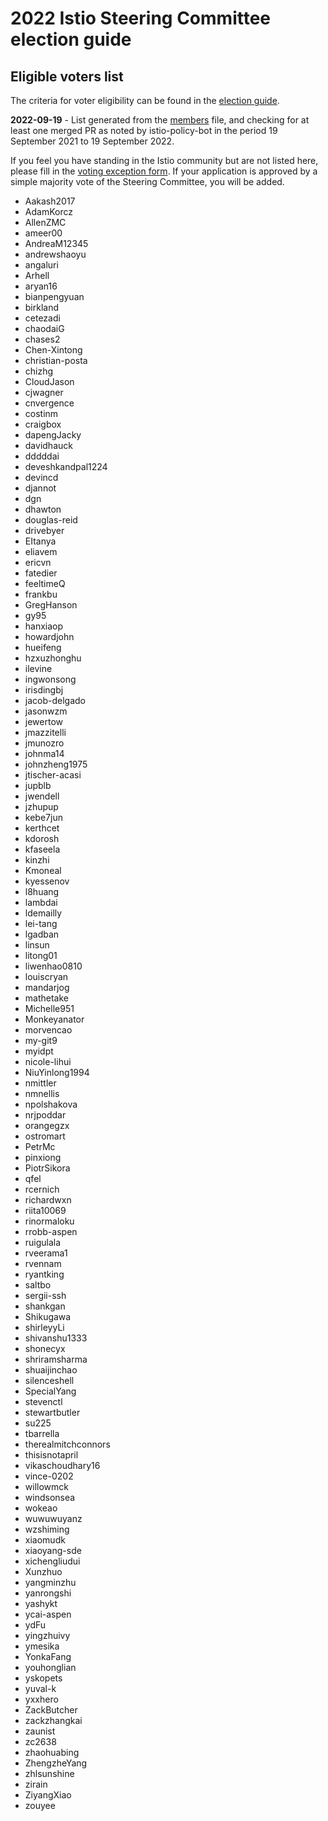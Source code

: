 # 2022 Istio Steering Committee election guide

## Eligible voters list

The criteria for voter eligibility can be found in the [election guide](README.md).

**2022-09-19** - List generated from the [members](/org/members.yaml) file, and checking for at least one merged PR as noted by istio-policy-bot in the period 19 September 2021 to 19 September 2022.

If you feel you have standing in the Istio community but are not listed here, please fill in the [voting exception form](https://forms.gle/ucNfjUN6ruzJ3mL26). If your application is approved by a simple majority vote of the Steering Committee, you will be added.

- Aakash2017
- AdamKorcz
- AllenZMC
- ameer00
- AndreaM12345
- andrewshaoyu
- angaluri
- Arhell
- aryan16
- bianpengyuan
- birkland
- cetezadi
- chaodaiG
- chases2
- Chen-Xintong
- christian-posta
- chizhg
- CloudJason
- cjwagner
- cnvergence
- costinm
- craigbox
- dapengJacky
- davidhauck
- dddddai
- deveshkandpal1224
- devincd
- djannot
- dgn
- dhawton
- douglas-reid
- drivebyer
- EItanya
- eliavem
- ericvn
- fatedier
- feeltimeQ
- frankbu
- GregHanson
- gy95
- hanxiaop
- howardjohn
- hueifeng
- hzxuzhonghu
- ilevine
- ingwonsong
- irisdingbj
- jacob-delgado
- jasonwzm
- jewertow
- jmazzitelli
- jmunozro
- johnma14
- johnzheng1975
- jtischer-acasi
- jupblb
- jwendell
- jzhupup
- kebe7jun
- kerthcet
- kdorosh
- kfaseela
- kinzhi
- Kmoneal
- kyessenov
- l8huang
- lambdai
- ldemailly
- lei-tang
- lgadban
- linsun
- litong01
- liwenhao0810
- louiscryan
- mandarjog
- mathetake
- Michelle951
- Monkeyanator
- morvencao
- my-git9
- myidpt
- nicole-lihui
- NiuYinlong1994
- nmittler
- nmnellis
- npolshakova
- nrjpoddar
- orangegzx
- ostromart
- PetrMc
- pinxiong
- PiotrSikora
- qfel
- rcernich
- richardwxn
- riita10069
- rinormaloku
- rrobb-aspen
- ruigulala
- rveerama1
- rvennam
- ryantking
- saltbo
- sergii-ssh
- shankgan
- Shikugawa
- shirleyyLi
- shivanshu1333
- shonecyx
- shriramsharma
- shuaijinchao
- silenceshell
- SpecialYang
- stevenctl
- stewartbutler
- su225
- tbarrella
- therealmitchconnors
- thisisnotapril
- vikaschoudhary16
- vince-0202
- willowmck
- windsonsea
- wokeao
- wuwuwuyanz
- wzshiming
- xiaomudk
- xiaoyang-sde
- xichengliudui
- Xunzhuo
- yangminzhu
- yanrongshi
- yashykt
- ycai-aspen
- ydFu
- yingzhuivy
- ymesika
- YonkaFang
- youhonglian
- yskopets
- yuval-k
- yxxhero
- ZackButcher
- zackzhangkai
- zaunist
- zc2638
- zhaohuabing
- ZhengzheYang
- zhlsunshine
- zirain
- ZiyangXiao
- zouyee
